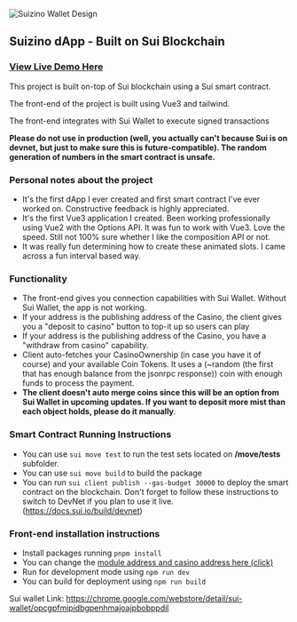![Suizino Wallet Design](https://mliolios.s3.eu-north-1.amazonaws.com/127.0.0.1_5173_(macbook).png)
## Suizino dApp - Built on Sui Blockchain

### [View Live Demo Here](https://manolisliolios.github.io/suizino/)

This project is built on-top of Sui blockchain using a Sui smart contract.

The front-end of the project is built using Vue3 and tailwind.

The front-end integrates with Sui Wallet to execute signed transactions

**Please do not use in production (well, you actually can't because Sui is on devnet, but just to make sure this is future-compatible). 
The random generation of numbers in the smart contract is unsafe.**

### Personal notes about the project

- It's the first dApp I ever created and first smart contract I've ever worked on. Constructive feedback is highly appreciated.
- It's the first Vue3 application I created. Been working professionally using Vue2 with the Options API. It was fun to work with Vue3. Love the speed. Still not 100% sure whether I like the composition API or not.
- It was really fun determining how to create these animated slots. I came across a fun interval based way.


### Functionality
- The front-end gives you connection capabilities with Sui Wallet. Without Sui Wallet, the app is not working.
- If your address is the publishing address of the Casino, the client gives you a "deposit to casino" button to top-it up so users can play
- If your address is the publishing address of the Casino, you have a "withdraw from casino" capability.
- Client auto-fetches your CasinoOwnership (in case you have it of course) and your available Coin Tokens. It uses a (~random (the first that has enough balance from the jsonrpc response)) coin with enough funds to process the payment.
- **The client doesn't auto merge coins since this will be an option from Sui Wallet in upcoming updates. If you want to deposit more mist than each object holds, please do it manually**.


### Smart Contract Running Instructions

- You can use <code>sui move test</code> to run the test sets located on **/move/tests** subfolder.
- You can use <code>sui move build</code> to build the package
- You can run <code>sui client publish --gas-budget 30000</code> to deploy the smart contract on the blockchain. Don't forget to follow these instructions to switch to DevNet if you plan to use it live. (https://docs.sui.io/build/devnet)

### Front-end installation instructions

- Install packages running <code>pnpm install</code>
- You can change the [module address and casino address here (click)](src/helpers/constants.js)
- Run for development mode using <code>npm run dev</code>
- You can build for deployment using <code>npm run build</code>


Sui wallet Link: https://chrome.google.com/webstore/detail/sui-wallet/opcgpfmipidbgpenhmajoajpbobppdil
